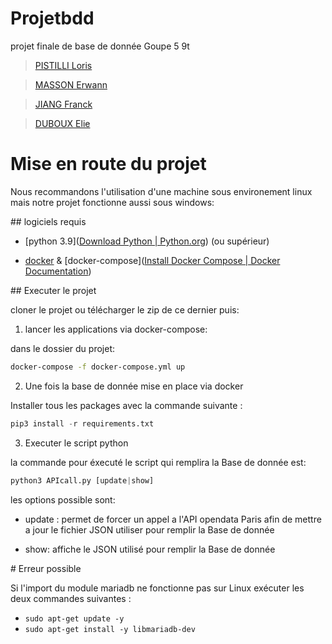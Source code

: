# Projetbdd

projet finale de base de donnée Goupe 5 9t

> [PISTILLI Loris](loris.pistilli@edu.esdiee.fr)

> [MASSON Erwann](elie.duboux@edu.esiee.fr)

> [JIANG Franck](franck.jiang@edu.esiee.fr)

> [DUBOUX Elie](elie.duboux@edu.esiee.fr)

# Mise en route du projet

Nous recommandons l'utilisation d'une machine sous environement linux mais notre projet fonctionne aussi sous windows:

## logiciels requis

- [python 3.9]([Download Python | Python.org](https://www.python.org/downloads/)) (ou supérieur)
  
- [docker](https://docs.docker.com/) & [docker-compose]([Install Docker Compose | Docker Documentation](https://docs.docker.com/compose/install/))
  

## Executer le projet

cloner le projet ou télécharger le zip de ce dernier puis:

1. lancer les applications via docker-compose:
  
  dans le dossier du projet:
  
  ```bash
  docker-compose -f docker-compose.yml up
  ```
  
2. Une fois la base de donnée mise en place via docker
  
  Installer tous les packages avec la commande suivante :
  
  ```python
  pip3 install -r requirements.txt
  ```
  

3. Executer le script python
  
  la commande pour éxecuté le script qui remplira la Base de donnée est:
  
  ```python
  python3 APIcall.py [update|show]
  ```
  
  les options possible sont:
  
  - update : permet de forcer un appel a l'API opendata Paris afin de mettre a jour le fichier JSON utiliser pour remplir la Base de donnée
    
  - show: affiche le JSON utilisé pour remplir la Base de donnée
    

# Erreur possible

Si l'import du module mariadb ne fonctionne pas sur Linux exécuter les deux commandes suivantes :

- `sudo apt-get update -y`
- `sudo apt-get install -y libmariadb-dev`
